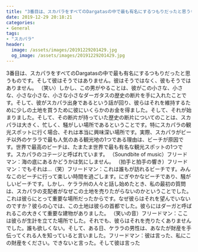 ```yaml
---
title: "3番目は、スカパラをすべてのDargatasの中で最も有名にするつもりだったと思うものです。"
date: 2019-12-29 20:18:21
categories:
- General
tags:
- "スカパラ"
header:
  image: /assets/images/20191229201429.jpg
  og_image: /assets/images/20191229201429.jpg
---
```


3番目は、スカパラをすべてのDargatasの中で最も有名にするつもりだったと思うものです。そして彼はそうではありません。彼はそうではなく、彼もそうではありません。 （笑い）しかし、この男がやることは、彼がこの小さな、小さな、小さな小さな、小さな小さなダーガタスの歴史の断片を手に入れたことです。そして、彼がスカパラ出身であるという話が回り、彼らはそれを維持するために少しの土地を買うために彼にいくらかのお金を得ました。そして、それが始まりました。そして、その断片が持っていた歴史の断片についてのことは、スカパラは大きく、忙しく、騒がしい場所であるということです。特にスカパラの観光スポットに行く場合、それは本当に興味深い場所です。実際、スカパラがビーチ以外のケララで最も人気のある観光地の1つである理由は、ビーチが原因です。世界で最高のビーチは、たまたま世界で最も有名な観光スポットの1つです。スカパラのコテージと呼ばれています。 （Soundbite of music）フリードマン：海の底にあるかどうかは気にしません。 （拍手と拍手の響き）フリードマン：でもそれは...（笑）フリードマン：これは誰もが訪れるビーチです。みんなこのビーチに行って楽しい時間を過ごします。にぎやかなビーチであり、騒がしいビーチです。しかし、ケララ州の人々と話し始めたとき、私の最初の質問は、スカパラの支配者がなぜこの土地を売りたがらないのかということでした。これは彼らにとって重要な場所だったからです。なぜ彼らはそれを望んでいないのですか？彼らの心では、この土地は彼らの首都でした。彼らにはダーガと呼ばれるこの大きくて重要な建物がありました。 （笑いの音）フリードマン：ここは彼らが生計を立てた場所でした。それでも、彼らはそれを売りたくありませんでした。誰も欲しくない。そして、ある日、ケララの男性は、あなたが財産を手伝ってくれる人を知っていると言いました。フリードマン：彼は言った、私にこの財産をください。できないと言った。そして彼は言った
